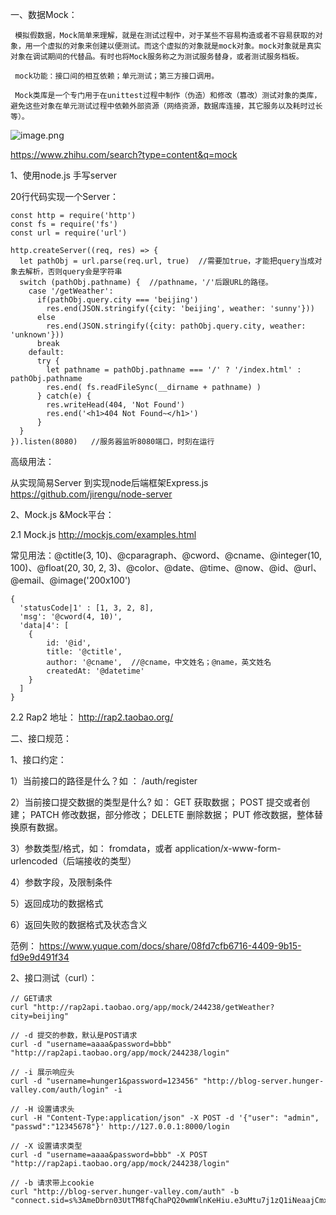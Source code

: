 一、数据Mock：

     模拟假数据，Mock简单来理解，就是在测试过程中，对于某些不容易构造或者不容易获取的对象，用一个虚拟的对象来创建以便测试。而这个虚拟的对象就是mock对象。mock对象就是真实对象在调试期间的代替品。有时也将Mock服务称之为测试服务替身，或者测试服务档板。
     
     mock功能：接口间的相互依赖；单元测试；第三方接口调用。
     
     Mock类库是一个专门用于在unittest过程中制作（伪造）和修改（篡改）测试对象的类库，避免这些对象在单元测试过程中依赖外部资源（网络资源，数据库连接，其它服务以及耗时过长等）。

![image.png](//static.xiedaimala.com/xdml/image/5835ff35-7aba-420d-ac91-ba7410a5a7a1/2022-4-12-14-52-56.png)

https://www.zhihu.com/search?type=content&q=mock

1、使用node.js 手写server

20行代码实现一个Server：
```
const http = require('http')
const fs = require('fs')
const url = require('url')

http.createServer((req, res) => {
  let pathObj = url.parse(req.url, true)  //需要加true，才能把query当成对象去解析，否则query会是字符串
  switch (pathObj.pathname) {  //pathname，'/'后跟URL的路径。
    case '/getWeather':
      if(pathObj.query.city === 'beijing')
        res.end(JSON.stringify({city: 'beijing', weather: 'sunny'}))
      else
        res.end(JSON.stringify({city: pathObj.query.city, weather: 'unknown'}))
      break
    default:
      try {
        let pathname = pathObj.pathname === '/' ? '/index.html' : pathObj.pathname
        res.end( fs.readFileSync(__dirname + pathname) )
      } catch(e) {
        res.writeHead(404, 'Not Found')
        res.end('<h1>404 Not Found~</h1>')
      }
  }
}).listen(8080)   //服务器监听8080端口，时刻在运行

```
高级用法：

从实现简易Server 到实现node后端框架Express.js    https://github.com/jirengu/node-server

2、Mock.js &Mock平台：

  2.1 Mock.js   http://mockjs.com/examples.html
  
  常见用法：@ctitle(3, 10)、@cparagraph、@cword、@cname、@integer(10, 100)、@float(20, 30, 2, 3)、@color、@date、@time、@now、@id、@url、@email、@image('200x100')
```
{
  'statusCode|1' : [1, 3, 2, 8],
  'msg': '@cword(4, 10)',
  'data|4': [
    {
        id: '@id',
        title: '@ctitle', 
        author: '@cname',  //@cname，中文姓名；@name，英文姓名
        createdAt: '@datetime' 
    }
  ]
}
```

  2.2 Rap2 地址：  http://rap2.taobao.org/

二、接口规范：

1、接口约定：

1）当前接口的路径是什么？如 ：
  /auth/register
  
2）当前接口提交数据的类型是什么? 如：
  GET 获取数据；
  POST 提交或者创建；
  PATCH 修改数据，部分修改；
  DELETE 删除数据；
  PUT 修改数据，整体替换原有数据。
  
3）参数类型/格式，如：
   fromdata，或者 application/x-www-form-urlencoded（后端接收的类型）
   
4）参数字段，及限制条件

5）返回成功的数据格式

6）返回失败的数据格式及状态含义

范例：   https://www.yuque.com/docs/share/08fd7cfb6716-4409-9b15-fd9e9d491f34

2、接口测试（curl）：
```
// GET请求
curl "http://rap2api.taobao.org/app/mock/244238/getWeather?city=beijing"

// -d 提交的参数，默认是POST请求
curl -d "username=aaaa&password=bbb" "http://rap2api.taobao.org/app/mock/244238/login"

// -i 展示响应头
curl -d "username=hunger1&password=123456" "http://blog-server.hunger- valley.com/auth/login" -i

// -H 设置请求头
curl -H "Content-Type:application/json" -X POST -d '{"user": "admin", "passwd":"12345678"}' http://127.0.0.1:8000/login

// -X 设置请求类型
curl -d "username=aaaa&password=bbb" -X POST
"http://rap2api.taobao.org/app/mock/244238/login"

// -b 请求带上cookie
curl "http://blog-server.hunger-valley.com/auth" -b
"connect.sid=s%3AmeDbrn03UtTM8fqChaPQ20wmWlnKeHiu.e3uMtu7j1zQ1iNeaajCmxkYYGQ%2FyHV1ZsozMvZYWC6s"
```
